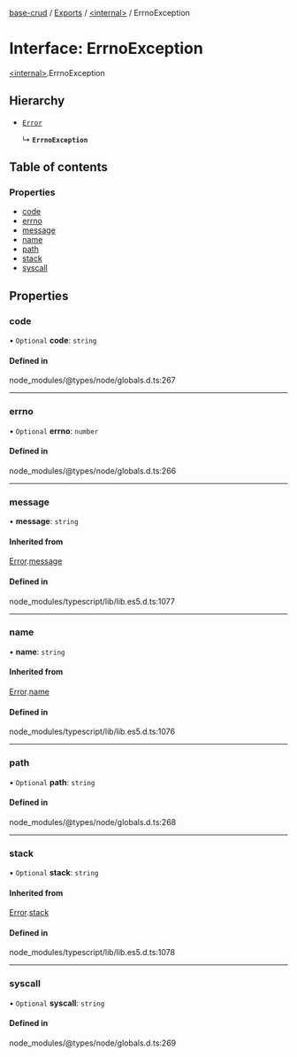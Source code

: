 [base-crud](../README.md) / [Exports](../modules.md) / [\<internal\>](../modules/internal_.md) / ErrnoException

# Interface: ErrnoException

[\<internal\>](../modules/internal_.md).ErrnoException

## Hierarchy

- [`Error`](internal_.Error.md)

  ↳ **`ErrnoException`**

## Table of contents

### Properties

- [code](internal_.ErrnoException.md#code)
- [errno](internal_.ErrnoException.md#errno)
- [message](internal_.ErrnoException.md#message)
- [name](internal_.ErrnoException.md#name)
- [path](internal_.ErrnoException.md#path)
- [stack](internal_.ErrnoException.md#stack)
- [syscall](internal_.ErrnoException.md#syscall)

## Properties

### code

• `Optional` **code**: `string`

#### Defined in

node_modules/@types/node/globals.d.ts:267

___

### errno

• `Optional` **errno**: `number`

#### Defined in

node_modules/@types/node/globals.d.ts:266

___

### message

• **message**: `string`

#### Inherited from

[Error](internal_.Error.md).[message](internal_.Error.md#message)

#### Defined in

node_modules/typescript/lib/lib.es5.d.ts:1077

___

### name

• **name**: `string`

#### Inherited from

[Error](internal_.Error.md).[name](internal_.Error.md#name)

#### Defined in

node_modules/typescript/lib/lib.es5.d.ts:1076

___

### path

• `Optional` **path**: `string`

#### Defined in

node_modules/@types/node/globals.d.ts:268

___

### stack

• `Optional` **stack**: `string`

#### Inherited from

[Error](internal_.Error.md).[stack](internal_.Error.md#stack)

#### Defined in

node_modules/typescript/lib/lib.es5.d.ts:1078

___

### syscall

• `Optional` **syscall**: `string`

#### Defined in

node_modules/@types/node/globals.d.ts:269
